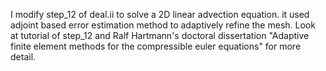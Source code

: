I modify step_12 of deal.ii to solve a 2D linear advection equation. it used adjoint based error estimation method to adaptively refine the mesh. Look at tutorial of step_12 and Ralf Hartmann's doctoral dissertation "Adaptive finite element methods for the compressible euler equations" for more detail.
